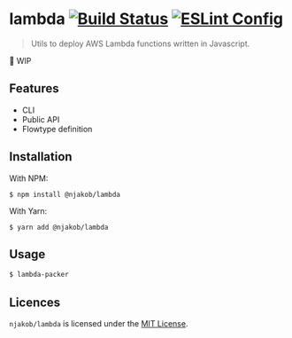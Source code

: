 
# lambda [![Build Status][build-status-image]][travis] [![ESLint Config][eslint-config-image]][eslint-config]

> Utils to deploy AWS Lambda functions written in Javascript.

:rotating_light: WIP

## Features

* CLI
* Public API
* Flowtype definition

## Installation

With NPM:

```
$ npm install @njakob/lambda
```

With Yarn:

```
$ yarn add @njakob/lambda
```

## Usage

```sh
$ lambda-packer
```

## Licences

`njakob/lambda` is licensed under the [MIT License][licence].

[licence]: LICENSE
[eslint-config]: https://github.com/njakob/eslint-config
[npm]: https://nodei.co/npm/@njakob/lambda
[travis]: https://travis-ci.org/njakob/lambda
[npm-status-image]: https://img.shields.io/npm/v/@njakob/lambda.svg
[build-status-image]: https://travis-ci.org/njakob/lambda.svg?branch=master
[eslint-config-image]: https://img.shields.io/badge/eslint_config-njakob-463fd4.svg

